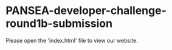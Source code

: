 # PANSEA-developer-challenge-round1b-submission
Please open the 'index.html' file to view our website.